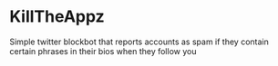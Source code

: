 # KillTheAppz
Simple twitter blockbot that reports accounts as spam if they contain certain phrases in their bios when they follow you
